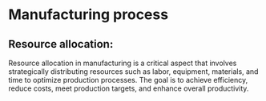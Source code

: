 
# Manufacturing process
## **Resource allocation:**

Resource allocation in manufacturing is a critical aspect that involves strategically distributing resources such as labor, equipment, materials, and time to optimize production processes. The goal is to achieve efficiency, reduce costs, meet production targets, and enhance overall productivity.


